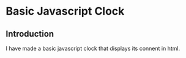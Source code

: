 # Basic Javascript Clock 

## Introduction
I have made a basic javascript clock that displays its connent in html. 